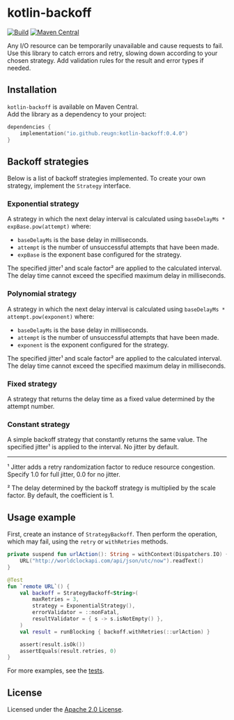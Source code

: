 # kotlin-backoff
[![Build](https://github.com/reugn/kotlin-backoff/actions/workflows/build.yml/badge.svg)](https://github.com/reugn/kotlin-backoff/actions/workflows/build.yml)
[![Maven Central](https://maven-badges.herokuapp.com/maven-central/io.github.reugn/kotlin-backoff/badge.svg)](https://maven-badges.herokuapp.com/maven-central/io.github.reugn/kotlin-backoff/)

Any I/O resource can be temporarily unavailable and cause requests to fail.
Use this library to catch errors and retry, slowing down according to your chosen strategy.
Add validation rules for the result and error types if needed.

## Installation
`kotlin-backoff` is available on Maven Central.  
Add the library as a dependency to your project:
```kotlin
dependencies {
    implementation("io.github.reugn:kotlin-backoff:0.4.0")
}
```

## Backoff strategies
Below is a list of backoff strategies implemented. To create your own strategy, implement the `Strategy` interface.

### Exponential strategy
A strategy in which the next delay interval is calculated using `baseDelayMs * expBase.pow(attempt)` where:
* `baseDelayMs` is the base delay in milliseconds.
* `attempt` is the number of unsuccessful attempts that have been made.
* `expBase` is the exponent base configured for the strategy.

The specified jitter¹ and scale factor² are applied to the calculated interval.
The delay time cannot exceed the specified maximum delay in milliseconds.

### Polynomial strategy
A strategy in which the next delay interval is calculated using `baseDelayMs * attempt.pow(exponent)` where:
* `baseDelayMs` is the base delay in milliseconds.
* `attempt` is the number of unsuccessful attempts that have been made.
* `exponent` is the exponent configured for the strategy.

The specified jitter¹ and scale factor² are applied to the calculated interval.
The delay time cannot exceed the specified maximum delay in milliseconds.

### Fixed strategy
A strategy that returns the delay time as a fixed value determined by the attempt number.

### Constant strategy
A simple backoff strategy that constantly returns the same value.
The specified jitter¹ is applied to the interval. No jitter by default.

---
¹ Jitter adds a retry randomization factor to reduce resource congestion.
Specify 1.0 for full jitter, 0.0 for no jitter.

² The delay determined by the backoff strategy is multiplied by the scale factor. By default, the coefficient is 1.

## Usage example
First, create an instance of `StrategyBackoff`. Then perform the operation, which may fail, using the `retry` or `withRetries` methods.
```kotlin
private suspend fun urlAction(): String = withContext(Dispatchers.IO) {
    URL("http://worldclockapi.com/api/json/utc/now").readText()
}

@Test
fun `remote URL`() {
    val backoff = StrategyBackoff<String>(
        maxRetries = 3,
        strategy = ExponentialStrategy(),
        errorValidator = ::nonFatal,
        resultValidator = { s -> s.isNotEmpty() },
    )
    val result = runBlocking { backoff.withRetries(::urlAction) }

    assert(result.isOk())
    assertEquals(result.retries, 0)
}
```
For more examples, see the [tests](./src/test/kotlin/io/github/reugn/kotlin/backoff).

## License
Licensed under the [Apache 2.0 License](./LICENSE).
